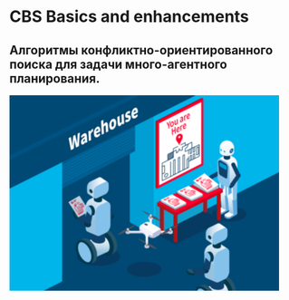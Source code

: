 # CBS Basics and enhancements
## Алгоритмы конфликтно-ориентированного поиска для задачи много-агентного планирования.

![alt text](images/Pic1.png)
